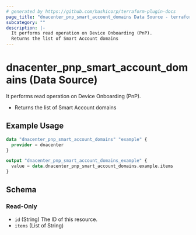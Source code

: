 ```yaml
---
# generated by https://github.com/hashicorp/terraform-plugin-docs
page_title: "dnacenter_pnp_smart_account_domains Data Source - terraform-provider-dnacenter"
subcategory: ""
description: |-
  It performs read operation on Device Onboarding (PnP).
  Returns the list of Smart Account domains
---
```


# dnacenter_pnp_smart_account_domains (Data Source)

It performs read operation on Device Onboarding (PnP).

- Returns the list of Smart Account domains

## Example Usage

```terraform
data "dnacenter_pnp_smart_account_domains" "example" {
  provider = dnacenter
}

output "dnacenter_pnp_smart_account_domains_example" {
  value = data.dnacenter_pnp_smart_account_domains.example.items
}
```

<!-- schema generated by tfplugindocs -->
## Schema

### Read-Only

- `id` (String) The ID of this resource.
- `items` (List of String)


